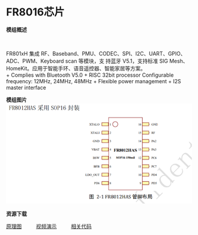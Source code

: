 # FR8016芯片

**<div face="微软雅黑" size=5>模组概述</div>**

&ensp;&ensp;&ensp;&ensp;
<div face="微软雅黑" size=4>
FR801xH 集成 RF、Baseband、PMU、CODEC、SPI、I2C、UART、GPIO、ADC、PWM、Keyboard scan 等模块，支
持蓝牙 V5.1，支持标准 SIG Mesh、HomeKit。应用于智能手环、语音遥控器、智能家居等方案。
</div>
+ Complies with Bluetooth V5.0
+ RISC 32bit processor Configurable frequency: 12MHz, 24MHz, 48MHz
+ Flexible power management
+ I2S master interface


**<div face="微软雅黑" size=5>模组图片</div>**
<img src="/public/wps/FR8012.png" width="1000"/>

**<div face="微软雅黑" size=5>资源下载</div>**

[原理图](http://www.baidu.com) &ensp;&ensp;&ensp;&ensp;&ensp;[视频演示](http://www.baidu.com) &ensp;&ensp;&ensp;&ensp;&ensp;[相关代码](http://www.baidu.com)  